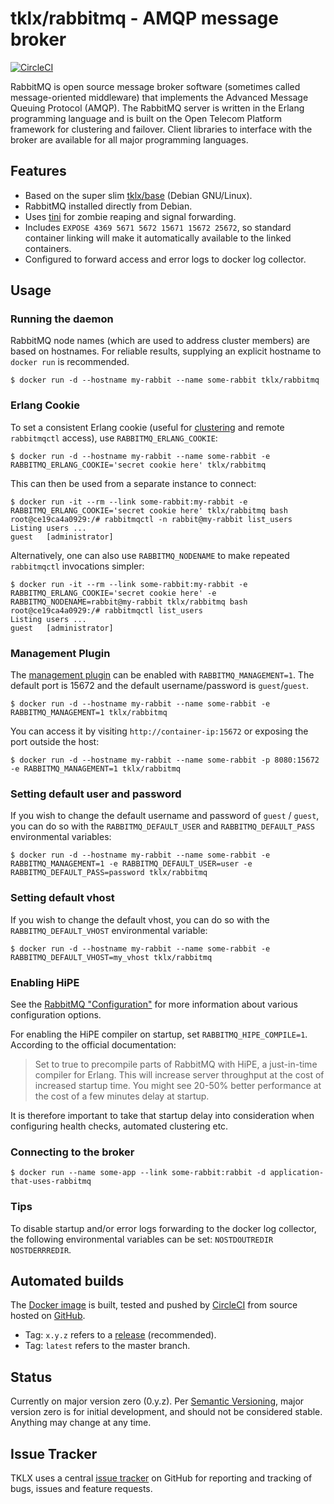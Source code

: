 # tklx/rabbitmq - AMQP message broker
[![CircleCI](https://circleci.com/gh/tklx/rabbitmq.svg?style=shield)](https://circleci.com/gh/tklx/rabbitmq)

RabbitMQ is open source message broker software (sometimes called message-oriented middleware) that implements the Advanced Message Queuing Protocol (AMQP). The RabbitMQ server is written in the Erlang programming language and is built on the Open Telecom Platform framework for clustering and failover. Client libraries to interface with the broker are available for all major programming languages.

## Features

- Based on the super slim [tklx/base][base] (Debian GNU/Linux).
- RabbitMQ installed directly from Debian.
- Uses [tini][tini] for zombie reaping and signal forwarding.
- Includes `EXPOSE 4369 5671 5672 15671 15672 25672`, so standard container linking will make it automatically available to the linked containers.
- Configured to forward access and error logs to docker log collector.

## Usage

### Running the daemon

RabbitMQ node names (which are used to address cluster members) are based on hostnames. For reliable results, supplying an explicit hostname to `docker run` is recommended.

```console
$ docker run -d --hostname my-rabbit --name some-rabbit tklx/rabbitmq
```

### Erlang Cookie

To set a consistent Erlang cookie (useful for [clustering][rabbitmq-clustering] and remote `rabbitmqctl` access), use `RABBITMQ_ERLANG_COOKIE`:

```console
$ docker run -d --hostname my-rabbit --name some-rabbit -e RABBITMQ_ERLANG_COOKIE='secret cookie here' tklx/rabbitmq
```

This can then be used from a separate instance to connect:

```console
$ docker run -it --rm --link some-rabbit:my-rabbit -e RABBITMQ_ERLANG_COOKIE='secret cookie here' tklx/rabbitmq bash
root@ce19ca4a0929:/# rabbitmqctl -n rabbit@my-rabbit list_users
Listing users ...
guest   [administrator]
```

Alternatively, one can also use `RABBITMQ_NODENAME` to make repeated `rabbitmqctl` invocations simpler:

```console
$ docker run -it --rm --link some-rabbit:my-rabbit -e RABBITMQ_ERLANG_COOKIE='secret cookie here' -e RABBITMQ_NODENAME=rabbit@my-rabbit tklx/rabbitmq bash
root@ce19ca4a0929:/# rabbitmqctl list_users
Listing users ...
guest   [administrator]
```

### Management Plugin

The [management plugin][rabbitmq-management] can be enabled with `RABBITMQ_MANAGEMENT=1`. The default port is 15672 and the default username/password is `guest`/`guest`.

```console
$ docker run -d --hostname my-rabbit --name some-rabbit -e RABBITMQ_MANAGEMENT=1 tklx/rabbitmq
```

You can access it by visiting `http://container-ip:15672` or exposing the port outside the host:

```console
$ docker run -d --hostname my-rabbit --name some-rabbit -p 8080:15672 -e RABBITMQ_MANAGEMENT=1 tklx/rabbitmq
```

### Setting default user and password

If you wish to change the default username and password of `guest` / `guest`, you can do so with the `RABBITMQ_DEFAULT_USER` and `RABBITMQ_DEFAULT_PASS` environmental variables:

```console
$ docker run -d --hostname my-rabbit --name some-rabbit -e RABBITMQ_MANAGEMENT=1 -e RABBITMQ_DEFAULT_USER=user -e RABBITMQ_DEFAULT_PASS=password tklx/rabbitmq
```

### Setting default vhost

If you wish to change the default vhost, you can do so with the `RABBITMQ_DEFAULT_VHOST` environmental variable:

```console
$ docker run -d --hostname my-rabbit --name some-rabbit -e RABBITMQ_DEFAULT_VHOST=my_vhost tklx/rabbitmq
```

### Enabling HiPE

See the [RabbitMQ "Configuration"][rabbitmq-config] for more information about various configuration options.

For enabling the HiPE compiler on startup, set `RABBITMQ_HIPE_COMPILE=1`. According to the official documentation:

> Set to true to precompile parts of RabbitMQ with HiPE, a just-in-time compiler for Erlang. This will increase server throughput at the cost of increased startup time. You might see 20-50% better performance at the cost of a few minutes delay at startup.

It is therefore important to take that startup delay into consideration when configuring health checks, automated clustering etc.

### Connecting to the broker

```console
$ docker run --name some-app --link some-rabbit:rabbit -d application-that-uses-rabbitmq
```

### Tips

To disable startup and/or error logs forwarding to the docker log
collector, the following environmental variables can be set:
``NOSTDOUTREDIR`` ``NOSTDERRREDIR``.

## Automated builds

The [Docker image](https://hub.docker.com/r/tklx/rabbitmq/) is built, tested and pushed by [CircleCI](https://circleci.com/gh/tklx/rabbitmq) from source hosted on [GitHub](https://github.com/tklx/rabbitmq).

* Tag: ``x.y.z`` refers to a [release](https://github.com/tklx/rabbitmq/releases) (recommended).
* Tag: ``latest`` refers to the master branch.

## Status

Currently on major version zero (0.y.z). Per [Semantic Versioning][semver],
major version zero is for initial development, and should not be considered
stable. Anything may change at any time.

## Issue Tracker

TKLX uses a central [issue tracker][tracker] on GitHub for reporting and
tracking of bugs, issues and feature requests.

[rabbitmq]: https://www.rabbitmq.com/
[rabbitmq-clustering]: https://www.rabbitmq.com/clustering.html
[rabbitmq-management]: https://www.rabbitmq.com/management.html
[rabbitmq-config]: http://www.rabbitmq.com/configure.html#config-items
[base]: https://github.com/tklx/base
[tini]: https://github.com/krallin/tini
[semver]: http://semver.org/
[tracker]: https://github.com/tklx/tracker/issues

